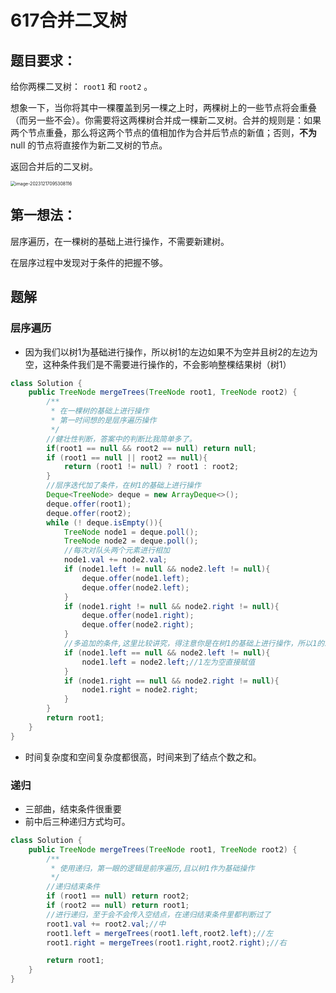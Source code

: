 # 617合并二叉树

## 题目要求：

给你两棵二叉树： `root1` 和 `root2` 。

想象一下，当你将其中一棵覆盖到另一棵之上时，两棵树上的一些节点将会重叠（而另一些不会）。你需要将这两棵树合并成一棵新二叉树。合并的规则是：如果两个节点重叠，那么将这两个节点的值相加作为合并后节点的新值；否则，**不为** null 的节点将直接作为新二叉树的节点。

返回合并后的二叉树。

<img src="E:\GitT\Pic\image-20231217095308116.png" alt="image-20231217095308116" style="zoom:50%;" />

## 第一想法：

层序遍历，在一棵树的基础上进行操作，不需要新建树。

在层序过程中发现对于条件的把握不够。

## 题解

### 层序遍历

- 因为我们以树1为基础进行操作，所以树1的左边如果不为空并且树2的左边为空，这种条件我们是不需要进行操作的，不会影响整棵结果树（树1）

```java
class Solution {
    public TreeNode mergeTrees(TreeNode root1, TreeNode root2) {
        /**
         * 在一棵树的基础上进行操作
         * 第一时间想的是层序遍历操作
         */
        //健壮性判断，答案中的判断比我简单多了。
        if(root1 == null && root2 == null) return null;
        if (root1 == null || root2 == null){
            return (root1 != null) ? root1 : root2;
        }
        //层序迭代加了条件，在树1的基础上进行操作
        Deque<TreeNode> deque = new ArrayDeque<>();
        deque.offer(root1);
        deque.offer(root2);
        while (! deque.isEmpty()){
            TreeNode node1 = deque.poll();
            TreeNode node2 = deque.poll();
            //每次对队头两个元素进行相加
            node1.val += node2.val;
            if (node1.left != null && node2.left != null){
                deque.offer(node1.left);
                deque.offer(node2.left);
            }
            if (node1.right != null && node2.right != null){
                deque.offer(node1.right);
                deque.offer(node2.right);
            }
            //多追加的条件,这里比较讲究，得注意你是在树1的基础上进行操作，所以1的左边不为null2左边为null根本不影响树1
            if (node1.left == null && node2.left != null){
                node1.left = node2.left;//1左为空直接赋值
            }
            if (node1.right == null && node2.right != null){
                node1.right = node2.right;
            }
        }
        return root1;
    }
}
```

- 时间复杂度和空间复杂度都很高，时间来到了结点个数之和。

### 递归

- 三部曲，结束条件很重要
- 前中后三种递归方式均可。

```java
class Solution {
    public TreeNode mergeTrees(TreeNode root1, TreeNode root2) {
        /**
         * 使用递归，第一眼的逻辑是前序遍历,且以树1作为基础操作
         */
        //递归结束条件
        if (root1 == null) return root2;
        if (root2 == null) return root1;
        //进行递归，至于会不会传入空结点，在递归结束条件里都判断过了
        root1.val += root2.val;//中
        root1.left = mergeTrees(root1.left,root2.left);//左
        root1.right = mergeTrees(root1.right,root2.right);//右

        return root1;
    }
}
```

